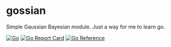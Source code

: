 # gossian
Simple Gaussian Bayesian module. Just a way for me to learn go.

[![Go](https://github.com/username/gossian/actions/workflows/go.yml/badge.svg)](https://github.com/username/gossian/actions/workflows/go.yml)
[![Go Report Card](https://goreportcard.com/badge/github.com/username/gossian)](https://goreportcard.com/report/github.com/username/gossian)
[![Go Reference](https://pkg.go.dev/badge/github.com/username/gossian.svg)](https://pkg.go.dev/github.com/username/gossian)


